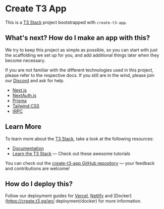 # Create T3 App

This is a [T3 Stack](https://create.t3.gg/) project bootstrapped with `create-t3-app`.

## What's next? How do I make an app with this?

We try to keep this project as simple as possible, so you can start with just the scaffolding we set up for you, and add additional things later when they become necessary.

If you are not familiar with the different technologies used in this project, please refer to the respective docs. If you still are in the wind, please join our [Discord](https://t3.gg/discord) and ask for help.

- [Next.js](https://nextjs.org)
- [NextAuth.js](https://next-auth.js.org)
- [Prisma](https://prisma.io)
- [Tailwind CSS](https://tailwindcss.com)
- [tRPC](https://trpc.io)

## Learn More

To learn more about the [T3 Stack](https://create.t3.gg/), take a look at the following resources:

- [Documentation](https://create.t3.gg/)
- [Learn the T3 Stack](https://create.t3.gg/en/faq#what-learning-resources-are-currently-available) — Check out these awesome tutorials

You can check out the [create-t3-app GitHub repository](https://github.com/t3-oss/create-t3-app) — your feedback and contributions are welcome!

## How do I deploy this?

Follow our deployment guides for [Vercel](https://create.t3.gg/en/deployment/vercel), [Netlify](https://create.t3.gg/en/deployment/netlify) and [Docker](https://create.t3.gg/en/
deployment/docker) for more information.

<!-- Notes for Reuben:

This project was really quite an overall deep dive. I feel like tRPC is the biggest new feature that I'm still trying to wrap my head around.

I've finished the youtube tutorial, but as a way to really test my knowledge, now I'm gonna go back and add more features. First starting with a delete button. This will have a few
parts:

- on the front end, displaying a little "X" in the top right hand corner of the tweet card
- some functionality to do with on click. It must trigger a function that sends a DELETE request to the api. Essentially it finds that tweet in the Db (by ID?), then removes it. Then we want to auto refresh the page so that is seemlessly disappears.

I thought it would be fun to make it a non protected procedure at first to keep it simple - anyone can delete anyone else's tweet without having to be logged in. Starting on the backend.

Would I need to edit the code in "tweet.ts" in the routers folder to start with?

Chur!! -->

<!-- Shortcut to open up Prisma studio from terminal = npx prisma studio -->

<!-- 16 August - you can click the X and delete anyone's tweets which is funny. But need auto refresh. Then restrict it so that the X will ONLY appear on tweets where sessionUSER id matches tweetUserID -->
